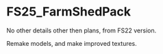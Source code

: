 # FS25_FarmShedPack

No other details other then plans, from FS22 version.

Remake models, and make improved textures.
